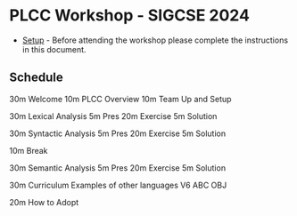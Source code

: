 # PLCC Workshop - SIGCSE 2024

* [Setup](Docs/setup.md) - Before attending the workshop please complete
    the instructions in this document.

## Schedule

30m Welcome
    10m PLCC Overview
    10m Team Up and Setup

30m Lexical Analysis
    5m Pres
    20m Exercise
    5m Solution 

30m Syntactic Analysis
    5m Pres
    20m Exercise
    5m Solution 

10m Break

30m Semantic Analysis
    5m Pres
    20m Exercise
    5m Solution 

30m Curriculum
    Examples of other languages
        V6
        ABC
        OBJ

20m How to Adopt
